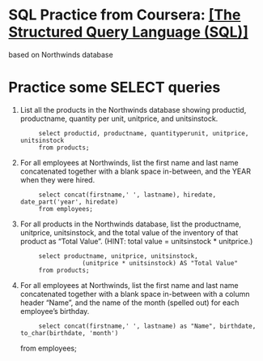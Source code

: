 # SQL Practice from Coursera: [[The Structured Query Language (SQL)]](https://www.coursera.org/learn/the-structured-query-language-sql?specialization=databases-for-data-scientists)

based on Northwinds database

# Practice some SELECT queries
1. List all the products in the Northwinds database showing productid, productname, quantity per unit, unitprice, and unitsinstock.

            select productid, productname, quantityperunit, unitprice, unitsinstock
            from products;
  
2. For all employees at Northwinds, list the first name and last name concatenated together with a blank space in-between, and the YEAR when they were hired.
   
            select concat(firstname,' ', lastname), hiredate, date_part('year', hiredate)
            from employees;

4. For all products in the Northwinds database, list the productname, unitprice, unitsinstock,  and the total value of the inventory of that product as “Total Value”.  (HINT:  total value = unitsinstock * unitprice.)
   
            select productname, unitprice, unitsinstock, 
                        (unitprice * unitsinstock) AS "Total Value" 
            from products;

6. For all employees at Northwinds, list the first name and last name concatenated together with a blank space in-between with a column header “Name”, and the name of the month (spelled out) for each employee’s birthday.  

            select concat(firstname,' ', lastname) as "Name", birthdate, to_char(birthdate, 'month')
	from employees;
